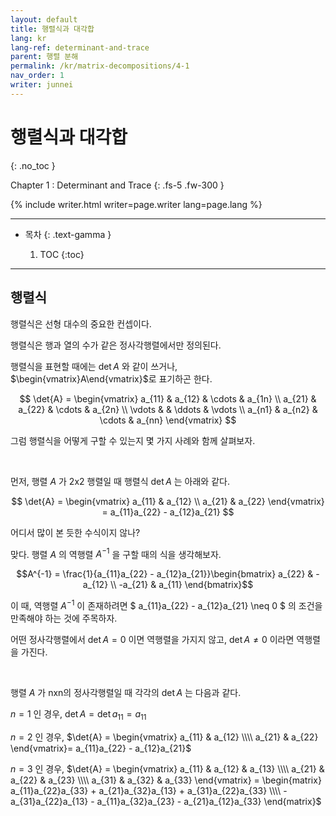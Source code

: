 ```yaml
---
layout: default
title: 행렬식과 대각합
lang: kr
lang-ref: determinant-and-trace 
parent: 행렬 분해
permalink: /kr/matrix-decompositions/4-1
nav_order: 1
writer: junnei
---
```


# 행렬식과 대각합
{: .no_toc }


Chapter 1 : Determinant and Trace 
{: .fs-5 .fw-300 }


{% include writer.html writer=page.writer lang=page.lang %}

---

- 목차
    {: .text-gamma }

    1. TOC
    {:toc}

---

## 행렬식

행렬식은 선형 대수의 중요한 컨셉이다.

행렬식은 행과 열의 수가 같은 정사각행렬에서만 정의된다.

행렬식을 표현할 때에는 $\det{A}$ 와 같이 쓰거나, $\begin{vmatrix}A\end{vmatrix}$로 표기하곤 한다.

$$
\det{A} = \begin{vmatrix}
a_{11} & a_{12} & \cdots & a_{1n} \\
a_{21} & a_{22} & \cdots & a_{2n} \\
\vdots & & \ddots & \vdots \\
a_{n1} & a_{n2} & \cdots & a_{nn} 
\end{vmatrix}
$$

그럼 행렬식을 어떻게 구할 수 있는지 몇 가지 사례와 함께 살펴보자.

<br>

먼저, 행렬 $A$ 가 2x2 행렬일 때 행렬식 $\det{A}$ 는 아래와 같다.

$$
\det{A} = \begin{vmatrix}
a_{11} & a_{12} \\
a_{21} & a_{22} 
\end{vmatrix}
= a_{11}a_{22} - a_{12}a_{21}
$$

어디서 많이 본 듯한 수식이지 않나?

맞다. 행렬 $A$ 의 역행렬 $A^{-1}$ 을 구할 때의 식을 생각해보자.

$$A^{-1} = \frac{1}{a_{11}a_{22} - a_{12}a_{21}}\begin{bmatrix} a_{22} & -a_{12} \\ -a_{21} & a_{11} \end{bmatrix}$$

이 때, 역행렬 $A^{-1}$ 이 존재하려면 $ a_{11}a_{22} - a_{12}a_{21} \neq 0 $ 의 조건을 만족해야 하는 것에 주목하자.

어떤 정사각행렬에서 $\det{A} = 0$ 이면 역행렬을 가지지 않고, $\det{A} \neq 0$ 이라면 역행렬을 가진다.

<br>

행렬 $A$ 가 nxn의 정사각행렬일 때 각각의 $\det{A}$ 는 다음과 같다.

$n = 1$ 인 경우, $\det{A} = \det{a_{11}} = a_{11}$

$n = 2$ 인 경우, $\det{A} = \begin{vmatrix}
a_{11} & a_{12} \\\\ a_{21} & a_{22} 
\end{vmatrix}= a_{11}a_{22} - a_{12}a_{21}$

$n = 3$ 인 경우, $\det{A} = \begin{vmatrix}
a_{11} & a_{12} & a_{13} \\\\ a_{21} & a_{22} & a_{23} \\\\ a_{31} & a_{32} & a_{33}
\end{vmatrix} = \begin{matrix} a_{11}a_{22}a_{33} + a_{21}a_{32}a_{13} + a_{31}a_{22}a_{33} \\\\ -a_{31}a_{22}a_{13} - a_{11}a_{32}a_{23} - a_{21}a_{12}a_{33} \end{matrix}$


